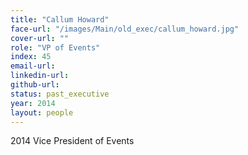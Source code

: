 ```yaml
---
title: "Callum Howard"
face-url: "/images/Main/old_exec/callum_howard.jpg"
cover-url: ""
role: "VP of Events"
index: 45
email-url:
linkedin-url:
github-url:
status: past_executive
year: 2014
layout: people
---
```

2014 Vice President of Events
